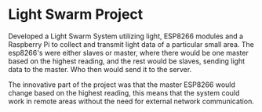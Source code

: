 # Light Swarm Project

Developed a Light Swarm System utilizing light, ESP8266 modules and a Raspberry Pi to collect and transmit light data of a particular small area.
The esp8266's were either slaves or master, where there would be one master based on the highest reading, and the rest would be slaves, sending light data to the master. Who then would send it to the server. 

The innovative part of the project was that the master ESP8266 would change based on the highest reading, this means that the system could work in remote areas without the need for external network communication.
